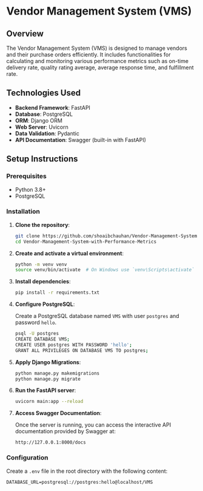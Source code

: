 # Vendor Management System (VMS)

## Overview

The Vendor Management System (VMS) is designed to manage vendors and their purchase orders efficiently. It includes functionalities for calculating and monitoring various performance metrics such as on-time delivery rate, quality rating average, average response time, and fulfillment rate.

## Technologies Used

- **Backend Framework**: FastAPI
- **Database**: PostgreSQL
- **ORM**: Django ORM
- **Web Server**: Uvicorn
- **Data Validation**: Pydantic
- **API Documentation**: Swagger (built-in with FastAPI)

## Setup Instructions

### Prerequisites

- Python 3.8+
- PostgreSQL

### Installation

1. **Clone the repository**:
    ```sh
    git clone https://github.com/shoaibchauhan/Vendor-Management-System-with-Performance-Metrics.git
    cd Vendor-Management-System-with-Performance-Metrics
    ```

2. **Create and activate a virtual environment**:
    ```sh
    python -m venv venv
    source venv/bin/activate  # On Windows use `venv\Scripts\activate`
    ```

3. **Install dependencies**:
    ```sh
    pip install -r requirements.txt
    ```

4. **Configure PostgreSQL**:

    Create a PostgreSQL database named `VMS` with user `postgres` and password `hello`.

    ```sh
    psql -U postgres
    CREATE DATABASE VMS;
    CREATE USER postgres WITH PASSWORD 'hello';
    GRANT ALL PRIVILEGES ON DATABASE VMS TO postgres;
    ```

5. **Apply Django Migrations**:
    ```sh
    python manage.py makemigrations
    python manage.py migrate
    ```

6. **Run the FastAPI server**:
    ```sh
    uvicorn main:app --reload
    ```

7. **Access Swagger Documentation**:

    Once the server is running, you can access the interactive API documentation provided by Swagger at:

    ```
    http://127.0.0.1:8000/docs
    ```

### Configuration

Create a `.env` file in the root directory with the following content:

```env
DATABASE_URL=postgresql://postgres:hello@localhost/VMS
